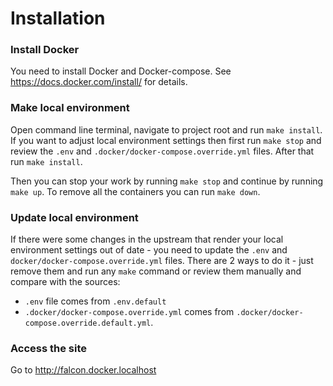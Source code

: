 # Installation

### Install Docker
You need to install Docker and Docker-compose.
See https://docs.docker.com/install/ for details.

### Make local environment
Open command line terminal, navigate to project root and run `make install`.
If you want to adjust local environment settings then first run `make stop`
and review the `.env` and `.docker/docker-compose.override.yml` files.
After that run `make install`.

Then you can stop your work by running `make stop` and continue by running
`make up`. To remove all the containers you can run `make down`.

### Update local environment
If there were some changes in the upstream that render your local environment
settings out of date - you need to update the `.env` and
`docker/docker-compose.override.yml` files. There are 2 ways to do it - just
remove them and run any `make` command or review them manually and compare with
the sources:
* `.env` file comes from `.env.default`
* `.docker/docker-compose.override.yml` comes from `.docker/docker-compose.override.default.yml`.

### Access the site
Go to http://falcon.docker.localhost
